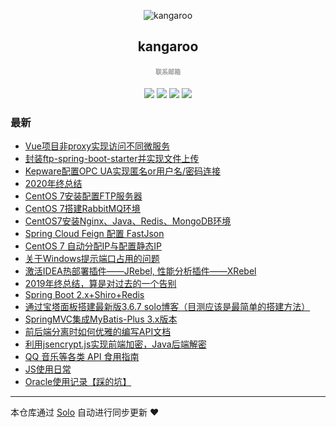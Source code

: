 <p align="center"><img alt="kangaroo" src="https://img.hacpai.com/avatar/1525954222365_1570758095941.png"></p><h2 align="center">
kangaroo
</h2>

<h4 align="center"><a target="_blank" href="http://mail.qq.com/cgi-bin/qm_share?t=qm_mailme&email=_ZKYl56Yi5aWyMjLy7mIiNealpQ" style="text-decoration:none;font-size:10px;color:rgba(0,0,0,0.38);">联系邮箱</a></h4>
<p align="center"><a title="kangaroo" target="_blank" href="https://github.com/kangaroo1122/solo-blog"><img src="https://img.shields.io/github/last-commit/kangaroo1122/solo-blog.svg?style=flat-square&color=FF9900"></a>
<a title="GitHub repo size in bytes" target="_blank" href="https://github.com/kangaroo1122/solo-blog"><img src="https://img.shields.io/github/repo-size/kangaroo1122/solo-blog.svg?style=flat-square"></a>
<a title="Solo Version" target="_blank" href="https://github.com/88250/solo/releases"><img src="https://img.shields.io/badge/solo-4.3.1-f1e05a.svg?style=flat-square&color=blueviolet"></a>
<a title="Hits" target="_blank" href="https://github.com/88250/hits"><img src="https://hits.b3log.org/kangaroo1122/solo-blog.svg"></a></p>

### 最新

* [Vue项目非proxy实现访问不同微服务](https://www.kangaroohy.com/articles/2021/03/20/1616218000989.html)
* [封装ftp-spring-boot-starter并实现文件上传](https://www.kangaroohy.com/articles/2021/02/23/1614070843844.html)
* [Kepware配置OPC UA实现匿名or用户名/密码连接](https://www.kangaroohy.com/articles/2021/02/21/1613885251501.html)
* [2020年终总结](https://www.kangaroohy.com/articles/2021/01/12/1610382796520.html)
* [CentOS 7安装配置FTP服务器](https://www.kangaroohy.com/articles/2020/11/13/1605236627778.html)
* [CentOS 7搭建RabbitMQ环境](https://www.kangaroohy.com/articles/2020/06/07/1591545309473.html)
* [CentOS7安装Nginx、Java、Redis、MongoDB环境](https://www.kangaroohy.com/articles/2020/04/27/1587989613155.html)
* [Spring Cloud Feign 配置 FastJson](https://www.kangaroohy.com/articles/2020/03/29/1585414815817.html)
* [CentOS 7 自动分配IP与配置静态IP](https://www.kangaroohy.com/articles/2020/03/24/1585042742381.html)
* [关于Windows提示端口占用的问题](https://www.kangaroohy.com/articles/2020/03/17/1584452722001.html)
* [激活IDEA热部署插件——JRebel, 性能分析插件——XRebel](https://www.kangaroohy.com/articles/2020/01/05/1578208394200.html)
* [2019年终总结，算是对过去的一个告别](https://www.kangaroohy.com/articles/2019/12/29/1577617948605.html)
* [Spring Boot 2.x+Shiro+Redis](https://www.kangaroohy.com/articles/2019/12/19/1576767517312.html)
* [通过宝塔面板搭建最新版3.6.7 solo博客（目测应该是最简单的搭建方法）](https://www.kangaroohy.com/articles/2019/11/20/1574235633965.html)
* [SpringMVC集成MyBatis-Plus 3.x版本](https://www.kangaroohy.com/articles/2019/11/18/1574088540500.html)
* [前后端分离时如何优雅的编写API文档](https://www.kangaroohy.com/articles/2019/10/25/1571976713269.html)
* [利用jsencrypt.js实现前端加密，Java后端解密](https://www.kangaroohy.com/articles/2019/09/26/1569510093673.html)
* [QQ 音乐等各类 API 食用指南](https://www.kangaroohy.com/articles/2019/09/17/1568720125758.html)
* [JS使用日常](https://www.kangaroohy.com/articles/2019/09/16/1568615794584.html)
* [Oracle使用记录【踩的坑】](https://www.kangaroohy.com/articles/2019/07/22/1563785773680.html)



---

本仓库通过 [Solo](https://github.com/88250/solo) 自动进行同步更新 ❤️ 